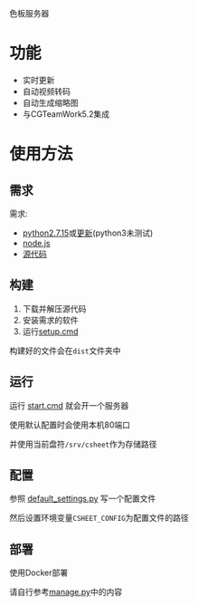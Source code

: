 色板服务器

# 功能

- 实时更新
- 自动视频转码
- 自动生成缩略图
- 与CGTeamWork5.2集成

# 使用方法

## 需求

需求:

- [python2.7.15](https://www.python.org/downloads/release/python-2715/)或[更新](https://www.python.org/downloads/)(python3未测试)
- [node.js](https://nodejs.org/en/download/)
- [源代码](https://github.com/WuLiFang/csheet/archive/master.zip)

## 构建

1. 下载并解压源代码
2. 安装需求的软件
3. 运行[setup.cmd](./setup.cmd) 

构建好的文件会在`dist`文件夹中

## 运行

运行 [start.cmd](./start.cmd) 就会开一个服务器

使用默认配置时会使用本机80端口

并使用当前盘符`/srv/csheet`作为存储路径

## 配置

参照 [default_settings.py](./lib/csheet/default_settings.py) 写一个配置文件

然后设置环境变量`CSHEET_CONFIG`为配置文件的路径

## 部署

使用Docker部署

请自行参考[manage.py](./manage.py)中的内容
